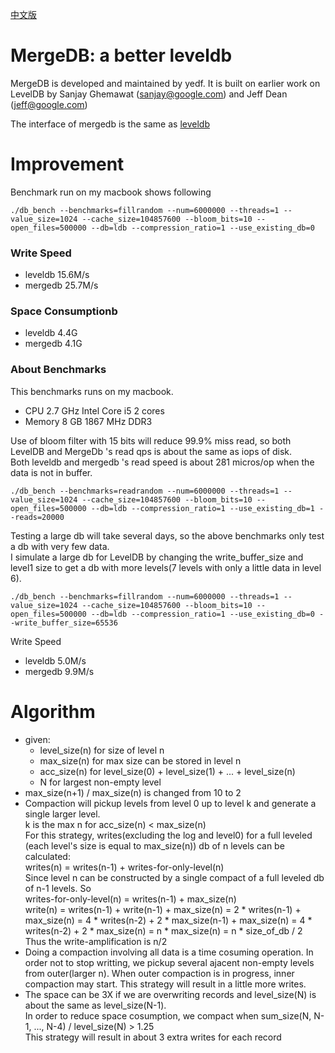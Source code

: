 [中文版](https://github.com/yedf/mergedb/blob/master/README-cn.md)

# MergeDB: a better leveldb

MergeDB is developed and maintained by yedf.
It is built on earlier work on LevelDB by Sanjay Ghemawat (sanjay@google.com)
and Jeff Dean (jeff@google.com)

The interface of mergedb is the same as [leveldb](https://github.com/google/leveldb)

# Improvement

Benchmark run on my macbook shows following  

    ./db_bench --benchmarks=fillrandom --num=6000000 --threads=1 --value_size=1024 --cache_size=104857600 --bloom_bits=10 --open_files=500000 --db=ldb --compression_ratio=1 --use_existing_db=0

### Write Speed

*   leveldb 15.6M/s
*   mergedb 25.7M/s

### Space Consumptionb

*   leveldb 4.4G
*   mergedb 4.1G

### About Benchmarks

This benchmarks runs on my macbook.  

*   CPU 2.7 GHz Intel Core i5 2 cores
*   Memory 8 GB 1867 MHz DDR3

Use of bloom filter with 15 bits will reduce 99.9% miss read, so both LevelDB and MergeDb 's read qps is about the same as iops of disk.  
Both leveldb and mergedb 's read speed is about 281 micros/op when the data is not in buffer.

    ./db_bench --benchmarks=readrandom --num=6000000 --threads=1 --value_size=1024 --cache_size=104857600 --bloom_bits=10 --open_files=500000 --db=ldb --compression_ratio=1 --use_existing_db=1 --reads=20000

Testing a large db will take several days, so the above benchmarks only test a db with very few data.   
I simulate a large db for LevelDB by changing the write_buffer_size and level1 size to get a db with more levels(7 levels with only a little data in level 6).

    ./db_bench --benchmarks=fillrandom --num=6000000 --threads=1 --value_size=1024 --cache_size=104857600 --bloom_bits=10 --open_files=500000 --db=ldb --compression_ratio=1 --use_existing_db=0 --write_buffer_size=65536

Write Speed

*   leveldb 5.0M/s
*   mergedb 9.9M/s

# Algorithm

*   given:  
    * level_size(n) for size of level n  
    * max_size(n) for max size can be stored in level n
    * acc_size(n) for level_size(0) + level_size(1) + ... + level_size(n)  
    * N for largest non-empty level
*   max_size(n+1) / max_size(n) is changed from 10 to 2
*   Compaction will pickup levels from level 0 up to level k and generate a single larger level.  
    k is the max n for acc_size(n) < max_size(n)  
    For this strategy, writes(excluding the log and level0) for a full leveled (each level's size is equal to max_size(n)) db of n levels can be calculated:  
            writes(n) = writes(n-1) + writes-for-only-level(n)  
    Since level n can be constructed by a single compact of a full leveled db of n-1 levels. So  
            writes-for-only-level(n) = writes(n-1) + max_size(n)  
            write(n) = writes(n-1) + write(n-1) + max_size(n)
                = 2 * writes(n-1) + max_size(n)
                = 4 * writes(n-2) + 2 * max_size(n-1) + max_size(n)
                = 4 * writes(n-2) + 2 * max_size(n)
                = n * max_size(n)
                = n * size_of_db / 2
    Thus the write-amplification is n/2
*   Doing a compaction involving all data is a time cosuming operation.
    In order not to stop writting, we pickup several ajacent non-empty levels from outer(larger n).
    When outer compaction is in progress, inner compaction may start.
    This strategy will result in a little more writes.
*   The space can be 3X if we are overwriting records and level_size(N) is about the same as level_size(N-1).  
    In order to reduce space cosumption, we compact when sum_size(N, N-1, ..., N-4) / level_size(N) > 1.25  
    This strategy will result in about 3 extra writes for each record
